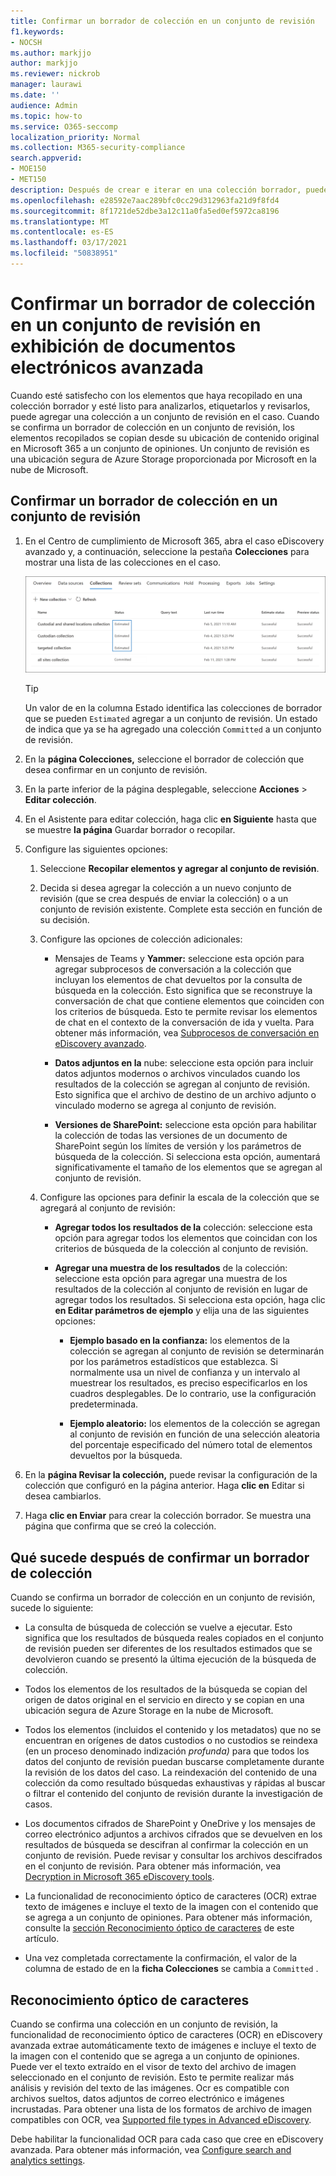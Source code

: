 ```yaml
---
title: Confirmar un borrador de colección en un conjunto de revisión
f1.keywords:
- NOCSH
ms.author: markjjo
author: markjjo
ms.reviewer: nickrob
manager: laurawi
ms.date: ''
audience: Admin
ms.topic: how-to
ms.service: O365-seccomp
localization_priority: Normal
ms.collection: M365-security-compliance
search.appverid:
- MOE150
- MET150
description: Después de crear e iterar en una colección borrador, puede confirmarla en un conjunto de revisión. Cuando se confirma un borrador de colección, los elementos recopilados se agregan al conjunto de revisión en el caso. Después de que los elementos recopilados estén en el conjunto de revisión, puede analizarlos, revisarlos y exportarlos.
ms.openlocfilehash: e28592e7aac289bfc0cc29d312963fa21d9f8fd4
ms.sourcegitcommit: 8f1721de52dbe3a12c11a0fa5ed0ef5972ca8196
ms.translationtype: MT
ms.contentlocale: es-ES
ms.lasthandoff: 03/17/2021
ms.locfileid: "50838951"
---
```

# <a name="commit-a-draft-collection-to-a-review-set-in-advanced-ediscovery"></a>Confirmar un borrador de colección en un conjunto de revisión en exhibición de documentos electrónicos avanzada

Cuando esté satisfecho con los elementos que haya recopilado en una colección borrador y esté listo para analizarlos, etiquetarlos y revisarlos, puede agregar una colección a un conjunto de revisión en el caso. Cuando se confirma un borrador de colección en un conjunto de revisión, los elementos recopilados se copian desde su ubicación de contenido original en Microsoft 365 a un conjunto de opiniones. Un conjunto de revisión es una ubicación segura de Azure Storage proporcionada por Microsoft en la nube de Microsoft.

## <a name="commit-a-draft-collection-to-a-review-set"></a>Confirmar un borrador de colección en un conjunto de revisión

1. En el Centro de cumplimiento de Microsoft 365, abra el caso eDiscovery avanzado y, a continuación, seleccione la pestaña **Colecciones** para mostrar una lista de las colecciones en el caso.

   ![Lista de colecciones en un caso](../media/CommitDraftCollections1.png)

   > [!TIP]
   > Un valor de en la columna Estado identifica las colecciones de borrador que se pueden `Estimated` agregar a un conjunto de revisión.  Un estado de indica que ya se ha agregado una colección `Committed` a un conjunto de revisión.

2. En la **página Colecciones,** seleccione el borrador de colección que desea confirmar en un conjunto de revisión.

3. En la parte inferior de la página desplegable, seleccione **Acciones**  >  **Editar colección**.

4. En el Asistente para editar colección, haga clic **en Siguiente** hasta que se muestre **la página** Guardar borrador o recopilar.

5. Configure las siguientes opciones:

   1. Seleccione **Recopilar elementos y agregar al conjunto de revisión**.

   2. Decida si desea agregar la colección a un nuevo conjunto de revisión (que se crea después de enviar la colección) o a un conjunto de revisión existente. Complete esta sección en función de su decisión.

   3. Configure las opciones de colección adicionales:

       - Mensajes de Teams y **Yammer:** seleccione esta opción para agregar subprocesos de conversación a la colección que incluyan los elementos de chat devueltos por la consulta de búsqueda en la colección. Esto significa que se reconstruye la conversación de chat que contiene elementos que coinciden con los criterios de búsqueda. Esto te permite revisar los elementos de chat en el contexto de la conversación de ida y vuelta. Para obtener más información, vea [Subprocesos de conversación en eDiscovery avanzado](conversation-review-sets.md).

       - **Datos adjuntos en la** nube: seleccione esta opción para incluir datos adjuntos modernos o archivos vinculados cuando los resultados de la colección se agregan al conjunto de revisión. Esto significa que el archivo de destino de un archivo adjunto o vinculado moderno se agrega al conjunto de revisión.

       - **Versiones de SharePoint:** seleccione esta opción para habilitar la colección de todas las versiones de un documento de SharePoint según los límites de versión y los parámetros de búsqueda de la colección. Si selecciona esta opción, aumentará significativamente el tamaño de los elementos que se agregan al conjunto de revisión.

   4. Configure las opciones para definir la escala de la colección que se agregará al conjunto de revisión:

      - **Agregar todos los resultados de la** colección: seleccione esta opción para agregar todos los elementos que coincidan con los criterios de búsqueda de la colección al conjunto de revisión.

      - **Agregar una muestra de los resultados** de la colección: seleccione esta opción para agregar una muestra de los resultados de la colección al conjunto de revisión en lugar de agregar todos los resultados. Si selecciona esta opción, haga clic **en Editar parámetros de ejemplo** y elija una de las siguientes opciones:

         - **Ejemplo basado en la confianza:** los elementos de la colección se agregan al conjunto de revisión se determinarán por los parámetros estadísticos que establezca. Si normalmente usa un nivel de confianza y un intervalo al muestrear los resultados, es preciso especificarlos en los cuadros desplegables. De lo contrario, use la configuración predeterminada.

         - **Ejemplo aleatorio:** los elementos de la colección se agregan al conjunto de revisión en función de una selección aleatoria del porcentaje especificado del número total de elementos devueltos por la búsqueda.

6. En la **página Revisar la colección,** puede revisar la configuración de la colección que configuró en la página anterior. Haga **clic en** Editar si desea cambiarlos.

7. Haga **clic en Enviar** para crear la colección borrador. Se muestra una página que confirma que se creó la colección.

## <a name="what-happens-after-you-commit-a-draft-collection"></a>Qué sucede después de confirmar un borrador de colección

Cuando se confirma un borrador de colección en un conjunto de revisión, sucede lo siguiente:

- La consulta de búsqueda de colección se vuelve a ejecutar. Esto significa que los resultados de búsqueda reales copiados en el conjunto de revisión pueden ser diferentes de los resultados estimados que se devolvieron cuando se presentó la última ejecución de la búsqueda de colección.

- Todos los elementos de los resultados de la búsqueda se copian del origen de datos original en el servicio en directo y se copian en una ubicación segura de Azure Storage en la nube de Microsoft.

- Todos los elementos (incluidos el contenido y los metadatos) que no se encuentran en orígenes de datos custodios o no custodios se reindexa (en un proceso denominado indización *profunda)* para que todos los datos del conjunto de revisión puedan buscarse completamente durante la revisión de los datos del caso. La reindexación del contenido de una colección da como resultado búsquedas exhaustivas y rápidas al buscar o filtrar el contenido del conjunto de revisión durante la investigación de casos.

- Los documentos cifrados de SharePoint y OneDrive y los mensajes de correo electrónico adjuntos a archivos cifrados que se devuelven en los resultados de búsqueda se descifran al confirmar la colección en un conjunto de revisión. Puede revisar y consultar los archivos descifrados en el conjunto de revisión. Para obtener más información, vea [Decryption in Microsoft 365 eDiscovery tools](ediscovery-decryption.md).

- La funcionalidad de reconocimiento óptico de caracteres (OCR) extrae texto de imágenes e incluye el texto de la imagen con el contenido que se agrega a un conjunto de opiniones. Para obtener más información, consulte la [sección Reconocimiento óptico de caracteres](#optical-character-recognition) de este artículo.

- Una vez completada correctamente la confirmación, el valor de la columna de estado de en la **ficha Colecciones** se cambia a `Committed` .

## <a name="optical-character-recognition"></a>Reconocimiento óptico de caracteres

Cuando se confirma una colección en un conjunto de revisión, la funcionalidad de reconocimiento óptico de caracteres (OCR) en eDiscovery avanzada extrae automáticamente texto de imágenes e incluye el texto de la imagen con el contenido que se agrega a un conjunto de opiniones. Puede ver el texto extraído en el visor de texto del archivo de imagen seleccionado en el conjunto de revisión. Esto te permite realizar más análisis y revisión del texto de las imágenes. Ocr es compatible con archivos sueltos, datos adjuntos de correo electrónico e imágenes incrustadas. Para obtener una lista de los formatos de archivo de imagen compatibles con OCR, vea [Supported file types in Advanced eDiscovery](supported-filetypes-ediscovery20.md#image).

Debe habilitar la funcionalidad OCR para cada caso que cree en eDiscovery avanzada. Para obtener más información, vea [Configure search and analytics settings](configure-search-and-analytics-settings-in-advanced-ediscovery.md#optical-character-recognition-ocr).
